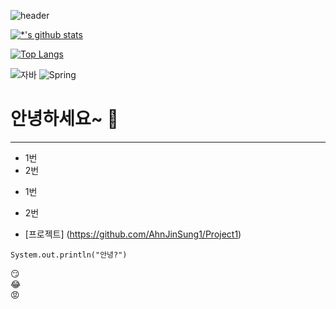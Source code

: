 ![header](https://capsule-render.vercel.app/api?type=egg&color=auto&height=300&section=header&text=깃허브%20특강&fontSize=90&animation&=scaleIncolor=##40AEF0&)

[![*'s github stats](https://github-readme-stats.vercel.app/api?username=ahnjinsung1&show_icons=true&theme=radical)](https://github.com/깃허브아이디)

[![Top Langs](https://github-readme-stats.vercel.app/api/top-langs/?username=ahnjinsung1)](https://github.com/깃허브아이디/github-readme-stats)

![자바](https://img.shields.io/badge/-자바-007396?style=flat&logo=Java&logoColor=ffffff)
![Spring](https://img.shields.io/badge/-Spring-6DB33F?style=for-the-badge&logo=Spring&logoColor=white)
​


# **안녕하세요~** 👋

---

* 1번
* 2번
- 1번
- 2번


- [프로젝트] (https://github.com/AhnJinSung1/Project1)
```
System.out.println("안녕?")
```
:smirk:<br>
:joy:<br>
:rage:

